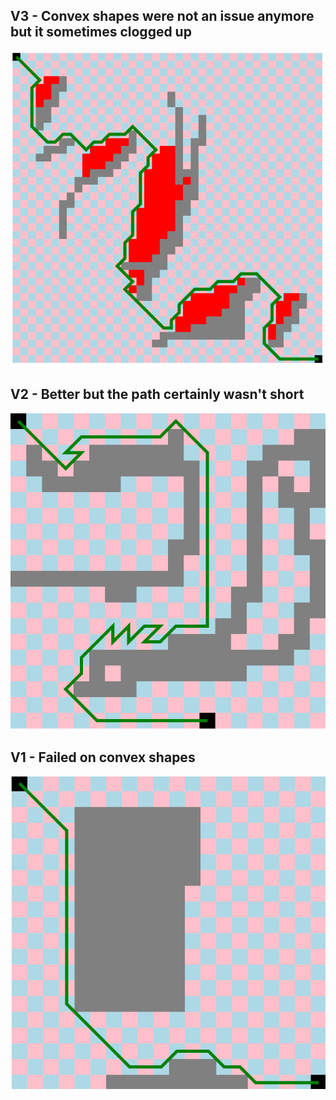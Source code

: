 ## V3 - Convex shapes were not an issue anymore but it sometimes clogged up
![example3](example3.png)

## V2 - Better but the path certainly wasn't short
![example2](example2.png)

## V1 - Failed on convex shapes
![example1](example1.png)